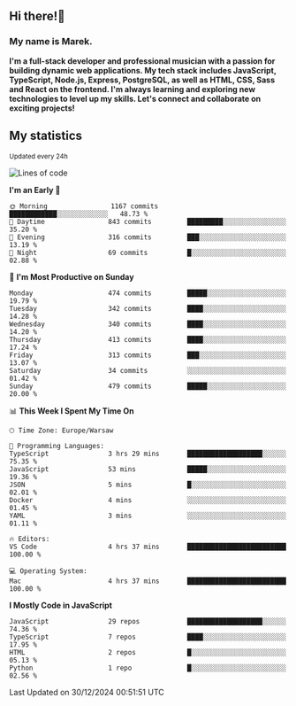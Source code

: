## Hi there!👋 ##
### My name is Marek. ###

**I'm a full-stack developer and professional musician with a passion for building dynamic web applications. My tech stack includes JavaScript, TypeScript, Node.js, Express, PostgreSQL, as well as HTML, CSS, Sass and React on the frontend. I'm always learning and exploring new technologies to level up my skills. Let's connect and collaborate on exciting projects!**

## My statistics ##
<sub>Updated every 24h</sub>
<!--START_SECTION:waka-->
![Lines of code](https://img.shields.io/badge/From%20Hello%20World%20I%27ve%20Written-110.7%20thousand%20lines%20of%20code-blue)

**I'm an Early 🐤** 

```text
🌞 Morning                1167 commits        ████████████░░░░░░░░░░░░░   48.73 % 
🌆 Daytime                843 commits         █████████░░░░░░░░░░░░░░░░   35.20 % 
🌃 Evening                316 commits         ███░░░░░░░░░░░░░░░░░░░░░░   13.19 % 
🌙 Night                  69 commits          █░░░░░░░░░░░░░░░░░░░░░░░░   02.88 % 
```
📅 **I'm Most Productive on Sunday** 

```text
Monday                   474 commits         █████░░░░░░░░░░░░░░░░░░░░   19.79 % 
Tuesday                  342 commits         ████░░░░░░░░░░░░░░░░░░░░░   14.28 % 
Wednesday                340 commits         ████░░░░░░░░░░░░░░░░░░░░░   14.20 % 
Thursday                 413 commits         ████░░░░░░░░░░░░░░░░░░░░░   17.24 % 
Friday                   313 commits         ███░░░░░░░░░░░░░░░░░░░░░░   13.07 % 
Saturday                 34 commits          ░░░░░░░░░░░░░░░░░░░░░░░░░   01.42 % 
Sunday                   479 commits         █████░░░░░░░░░░░░░░░░░░░░   20.00 % 
```


📊 **This Week I Spent My Time On** 

```text
🕑︎ Time Zone: Europe/Warsaw

💬 Programming Languages: 
TypeScript               3 hrs 29 mins       ███████████████████░░░░░░   75.35 % 
JavaScript               53 mins             █████░░░░░░░░░░░░░░░░░░░░   19.36 % 
JSON                     5 mins              █░░░░░░░░░░░░░░░░░░░░░░░░   02.01 % 
Docker                   4 mins              ░░░░░░░░░░░░░░░░░░░░░░░░░   01.45 % 
YAML                     3 mins              ░░░░░░░░░░░░░░░░░░░░░░░░░   01.11 % 

🔥 Editors: 
VS Code                  4 hrs 37 mins       █████████████████████████   100.00 % 

💻 Operating System: 
Mac                      4 hrs 37 mins       █████████████████████████   100.00 % 
```

**I Mostly Code in JavaScript** 

```text
JavaScript               29 repos            ███████████████████░░░░░░   74.36 % 
TypeScript               7 repos             ████░░░░░░░░░░░░░░░░░░░░░   17.95 % 
HTML                     2 repos             █░░░░░░░░░░░░░░░░░░░░░░░░   05.13 % 
Python                   1 repo              █░░░░░░░░░░░░░░░░░░░░░░░░   02.56 % 
```




 Last Updated on 30/12/2024 00:51:51 UTC
<!--END_SECTION:waka-->

<!--
**MarekSax/MarekSax** is a ✨ _special_ ✨ repository because its `README.md` (this file) appears on your GitHub profile.

Here are some ideas to get you started:

- 🔭 I’m currently working on ...
- 🌱 I’m currently learning ...
- 👯 I’m looking to collaborate on ...
- 🤔 I’m looking for help with ...
- 💬 Ask me about ...
- 📫 How to reach me: ...
- 😄 Pronouns: ...
- ⚡ Fun fact: ...
-->
